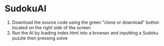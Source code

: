 # SudokuAI
1.   Download the source code using the green "clone or download" button located on the right side of the screen 
2.   Run the AI by loading index.html into a browser and inputting a Sudoku puzzle then pressing solve